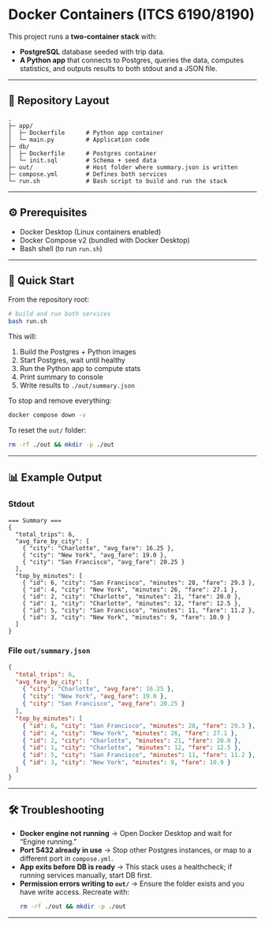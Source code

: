 # Docker Containers (ITCS 6190/8190)

This project runs a **two-container stack** with:
- **PostgreSQL** database seeded with trip data.
- **A Python app** that connects to Postgres, queries the data, computes statistics, and outputs results to both stdout and a JSON file.

---

## 📂 Repository Layout
```
.
├─ app/
│  ├─ Dockerfile      # Python app container
│  └─ main.py         # Application code
├─ db/
│  ├─ Dockerfile      # Postgres container
│  └─ init.sql        # Schema + seed data
├─ out/               # Host folder where summary.json is written
├─ compose.yml        # Defines both services
└─ run.sh             # Bash script to build and run the stack
```

---

## ⚙️ Prerequisites
- Docker Desktop (Linux containers enabled)
- Docker Compose v2 (bundled with Docker Desktop)
- Bash shell (to run `run.sh`)

---

## 🚀 Quick Start
From the repository root:

```bash
# build and run both services
bash run.sh
```

This will:
1. Build the Postgres + Python images  
2. Start Postgres, wait until healthy  
3. Run the Python app to compute stats  
4. Print summary to console  
5. Write results to `./out/summary.json`  

To stop and remove everything:

```bash
docker compose down -v
```

To reset the `out/` folder:

```bash
rm -rf ./out && mkdir -p ./out
```

---

## 📊 Example Output

### Stdout
```
=== Summary ===
{
  "total_trips": 6,
  "avg_fare_by_city": [
    { "city": "Charlotte", "avg_fare": 16.25 },
    { "city": "New York", "avg_fare": 19.0 },
    { "city": "San Francisco", "avg_fare": 20.25 }
  ],
  "top_by_minutes": [
    { "id": 6, "city": "San Francisco", "minutes": 28, "fare": 29.3 },
    { "id": 4, "city": "New York", "minutes": 26, "fare": 27.1 },
    { "id": 2, "city": "Charlotte", "minutes": 21, "fare": 20.0 },
    { "id": 1, "city": "Charlotte", "minutes": 12, "fare": 12.5 },
    { "id": 5, "city": "San Francisco", "minutes": 11, "fare": 11.2 },
    { "id": 3, "city": "New York", "minutes": 9, "fare": 10.9 }
  ]
}
```

### File `out/summary.json`
```json
{
  "total_trips": 6,
  "avg_fare_by_city": [
    { "city": "Charlotte", "avg_fare": 16.25 },
    { "city": "New York", "avg_fare": 19.0 },
    { "city": "San Francisco", "avg_fare": 20.25 }
  ],
  "top_by_minutes": [
    { "id": 6, "city": "San Francisco", "minutes": 28, "fare": 29.3 },
    { "id": 4, "city": "New York", "minutes": 26, "fare": 27.1 },
    { "id": 2, "city": "Charlotte", "minutes": 21, "fare": 20.0 },
    { "id": 1, "city": "Charlotte", "minutes": 12, "fare": 12.5 },
    { "id": 5, "city": "San Francisco", "minutes": 11, "fare": 11.2 },
    { "id": 3, "city": "New York", "minutes": 9, "fare": 10.9 }
  ]
}
```

---

## 🛠️ Troubleshooting
- **Docker engine not running** → Open Docker Desktop and wait for “Engine running.”
- **Port 5432 already in use** → Stop other Postgres instances, or map to a different port in `compose.yml`.
- **App exits before DB is ready** → This stack uses a healthcheck; if running services manually, start DB first.
- **Permission errors writing to `out/`** → Ensure the folder exists and you have write access. Recreate with:
  ```bash
  rm -rf ./out && mkdir -p ./out
  ```

---


